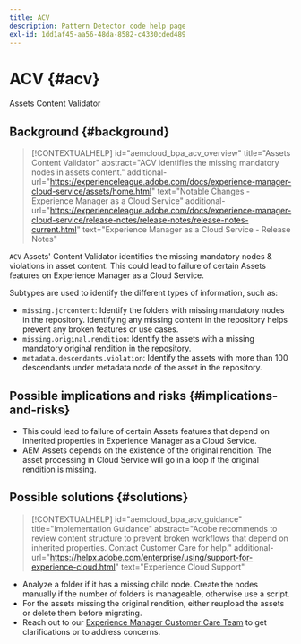 ```yaml
---
title: ACV
description: Pattern Detector code help page
exl-id: 1dd1af45-aa56-48da-8582-c4330cded489
---
```

# ACV {#acv}

Assets Content Validator

## Background {#background}

>[!CONTEXTUALHELP]
>id="aemcloud_bpa_acv_overview"
>title="Assets Content Validator"
>abstract="ACV identifies the missing mandatory nodes in assets content."
>additional-url="https://experienceleague.adobe.com/docs/experience-manager-cloud-service/assets/home.html" text="Notable Changes - Experience Manager as a Cloud Service"
>additional-url="https://experienceleague.adobe.com/docs/experience-manager-cloud-service/release-notes/release-notes/release-notes-current.html" text="Experience Manager as a Cloud Service - Release Notes"

`ACV`  Assets' Content Validator identifies the missing mandatory nodes & violations in asset content. This could lead to failure of certain Assets features on Experience Manager as a Cloud Service.

Subtypes are used to identify the different types of information, such as:

* `missing.jcrcontent`: Identify the folders with missing mandatory nodes in the repository. Identifying any missing content in the repository helps prevent any broken features or use cases.
* `missing.original.rendition`: Identify the assets with a missing mandatory original rendition in the repository.
* `metadata.descendants.violation`: Identify the assets with more than 100 descendants under metadata node of the asset in the repository.

## Possible implications and risks {#implications-and-risks}

* This could lead to failure of certain Assets features that depend on inherited properties in Experience Manager as a Cloud Service.
* AEM Assets depends on the existence of the original rendition. The asset processing in Cloud Service will go in a loop if the original rendition is missing.
 
## Possible solutions {#solutions}

>[!CONTEXTUALHELP]
>id="aemcloud_bpa_acv_guidance"
>title="Implementation Guidance"
>abstract="Adobe recommends to review content structure to prevent broken workflows that depend on inherited properties. Contact Customer Care for help."
>additional-url="https://helpx.adobe.com/enterprise/using/support-for-experience-cloud.html" text="Experience Cloud Support"

* Analyze a folder if it has a missing child node. Create the nodes manually if the number of folders is manageable, otherwise use a script.
* For the assets missing the original rendition, either reupload the assets or delete them before migrating.
* Reach out to our [Experience Manager Customer Care Team](https://helpx.adobe.com/enterprise/using/support-for-experience-cloud.html) to get clarifications or to address concerns.
